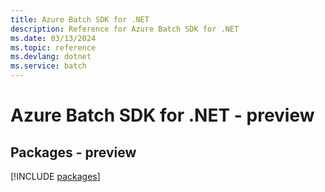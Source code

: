 ```yaml
---
title: Azure Batch SDK for .NET
description: Reference for Azure Batch SDK for .NET
ms.date: 03/13/2024
ms.topic: reference
ms.devlang: dotnet
ms.service: batch
---
```

# Azure Batch SDK for .NET - preview
## Packages - preview
[!INCLUDE [packages](batch-index.md)]